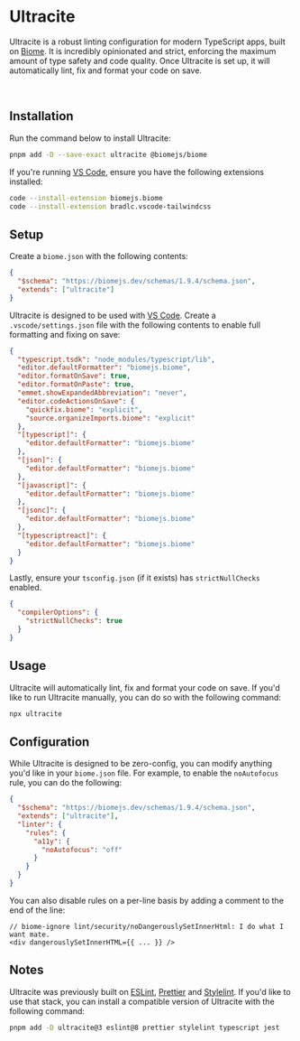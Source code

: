 # Ultracite

Ultracite is a robust linting configuration for modern TypeScript apps, built on [Biome](https://biomejs.dev/). It is incredibly opinionated and strict, enforcing the maximum amount of type safety and code quality. Once Ultracite is set up, it will automatically lint, fix and format your code on save.

<div>
  <img src="https://img.shields.io/github/actions/workflow/status/haydenbleasel/ultracite/push.yaml" alt="" />
  <img src="https://img.shields.io/npm/dy/ultracite" alt="" />
  <img src="https://img.shields.io/npm/v/ultracite" alt="" />
  <img src="https://img.shields.io/github/license/haydenbleasel/ultracite" alt="" />
</div>

## Installation

Run the command below to install Ultracite:

```sh
pnpm add -D --save-exact ultracite @biomejs/biome
```

If you're running [VS Code](https://code.visualstudio.com/), ensure you have the following extensions installed:

```sh
code --install-extension biomejs.biome
code --install-extension bradlc.vscode-tailwindcss
```

## Setup

Create a `biome.json` with the following contents:

```json
{
  "$schema": "https://biomejs.dev/schemas/1.9.4/schema.json",
  "extends": ["ultracite"]
}
```

Ultracite is designed to be used with [VS Code](https://code.visualstudio.com/). Create a `.vscode/settings.json` file with the following contents to enable full formatting and fixing on save:

```json
{
  "typescript.tsdk": "node_modules/typescript/lib",
  "editor.defaultFormatter": "biomejs.biome",
  "editor.formatOnSave": true,
  "editor.formatOnPaste": true,
  "emmet.showExpandedAbbreviation": "never",
  "editor.codeActionsOnSave": {
    "quickfix.biome": "explicit",
    "source.organizeImports.biome": "explicit"
  },
  "[typescript]": {
    "editor.defaultFormatter": "biomejs.biome"
  },
  "[json]": {
    "editor.defaultFormatter": "biomejs.biome"
  },
  "[javascript]": {
    "editor.defaultFormatter": "biomejs.biome"
  },
  "[jsonc]": {
    "editor.defaultFormatter": "biomejs.biome"
  },
  "[typescriptreact]": {
    "editor.defaultFormatter": "biomejs.biome"
  }
}
```

Lastly, ensure your `tsconfig.json` (if it exists) has `strictNullChecks` enabled.

```json
{
  "compilerOptions": {
    "strictNullChecks": true
  }
}
```

## Usage

Ultracite will automatically lint, fix and format your code on save. If you'd like to run Ultracite manually, you can do so with the following command:

```sh
npx ultracite
```

## Configuration

While Ultracite is designed to be zero-config, you can modify anything you'd like in your `biome.json` file. For example, to enable the `noAutofocus` rule, you can do the following:

```json
{
  "$schema": "https://biomejs.dev/schemas/1.9.4/schema.json",
  "extends": ["ultracite"],
  "linter": {
    "rules": {
      "a11y": {
        "noAutofocus": "off"
      }
    }
  }
}
```

You can also disable rules on a per-line basis by adding a comment to the end of the line:

```tsx
// biome-ignore lint/security/noDangerouslySetInnerHtml: I do what I want mate.
<div dangerouslySetInnerHTML={{ ... }} />
```

## Notes

Ultracite was previously built on [ESLint](https://eslint.org/), [Prettier](https://prettier.io/) and [Stylelint](https://stylelint.io/). If you'd like to use that stack, you can install a compatible version of Ultracite with the following command:

```sh
pnpm add -D ultracite@3 eslint@8 prettier stylelint typescript jest
```
